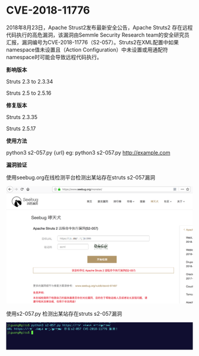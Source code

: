 # CVE-2018-11776


2018年8月23日，Apache Strust2发布最新安全公告，Apache Struts2 存在远程代码执行的高危漏洞，该漏洞由Semmle Security Research team的安全研究员汇报，漏洞编号为CVE-2018-11776（S2-057）。Struts2在XML配置中如果namespace值未设置且（Action Configuration）中未设置或用通配符namespace时可能会导致远程代码执行。

**影响版本**

Struts 2.3 to 2.3.34

Struts 2.5 to 2.5.16


**修复版本**

Struts 2.3.35

Struts 2.5.17


**使用方法**

python3 s2-057.py {url} eg: python3 s2-057.py http://example.com


**漏洞验证**

使用seebug.org在线检测平台检测出某站存在struts s2-057漏洞

<img alt="default" src="https://raw.githubusercontent.com/jiguang7/CVE-2018-11776/master/seeebug-org-struts2.png">



使用s2-057.py 检测出某站存在struts s2-057漏洞

<img alt="default" src="https://raw.githubusercontent.com/jiguang7/CVE-2018-11776/master/s2-057-struts2.png">

